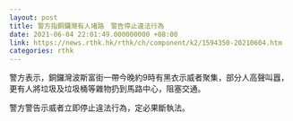 ```yaml
---
layout: post
title: 警方指銅鑼灣有人堵路　警告停止違法行為
date: 2021-06-04 22:01:49.000000000 +08:00
link: https://news.rthk.hk/rthk/ch/component/k2/1594350-20210604.htm
categories: rthk
---
```


警方表示，銅鑼灣波斯富街一帶今晚約9時有黑衣示威者聚集，部分人高聲叫囂，更有人將垃圾及垃圾桶等雜物扔到馬路中心，阻塞交通。

警方警告示威者立即停止違法行為，定必果斷執法。
